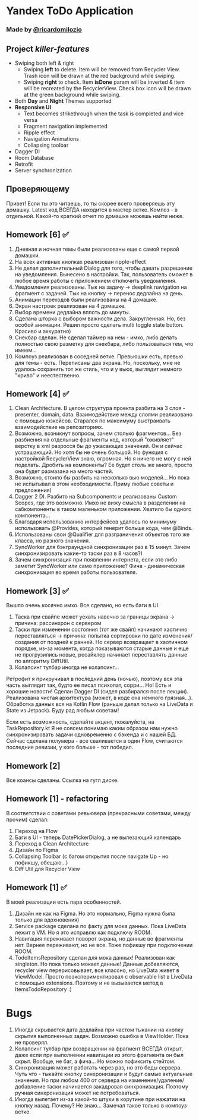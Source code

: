 # Yandex ToDo Application
### Made by [@ricardomilozio](https://t.me/ricardomilozio)

## Project *killer-features*
- Swiping both left & right
    - Swiping **left** to delete. Item will be removed from Recycler View. Trash icon will be drawn at the red background while swiping.
    - Swiping **right** to check. Item **isDone** param will be inverted & item will be recreated by the RecyclerView. Check box icon will be drawn at the green background while swiping.
- Both **Day** and **Night** Themes supported
- **Responsive UI**
    - Text becomes strikethrough when the task is completed and vice versa
    - Fragment navigation implemented
    - Ripple effect
    - Navigation Animations
    - Collapsing toolbar
- Dagger DI
- Room Database
- Retrofit
- Server synchronization


## Проверяющему
Привет! Если ты это читаешь, то ты скорее всего проверяешь эту домашку. Latest код ВСЕГДА находится в мастер ветке. Композ - в отдельной. Какой-то краткий отчет по домашке можешь найти ниже.


## Homework [6] ✅
1. Дневная и ночная темы были реализованы еще с самой первой домашки.
2. На всех активных кнопках реализован ripple-effect
3. Не делал дополнительный Dialog для того, чтобы давать разрешение на уведомления. Вынесено в настройки. Так, пользователь сможет в любое время работы с приложением отключить уведомления.
4. Уведомления реализованы. Тык на задачу -> deeplink navigation на фрагмент с задачей. Тык на кнопку -> перенос дедлайна на день.
5. Анимации переходов были реализованы на 4 домашке.
6. Экран настроек реализован на 4 домашке.
7. Выбор времени дедлайна вплоть до минуты.
8. Сделана шторка с выбором важности дела. Закругленная. Но, без особой анимации. Решил просто сделать multi toggle state button. Красиво и аккуратно)
9. Снекбар сделан. Не сделал таймер на нем - имхо, либо делать полностью свою разметку для снекбара, либо пользоваться тем, что имеем...
10. Компоуз реализован в соседней ветке. Превьюшки есть, превью для темы - есть. Переписаны два экрана. Но, поскольку, мне не удалось сохранить тот же стиль, что и у вьюх, выглядит немного "криво" и неестественно.


## Homework [4] ✅
1. Clean Architecture. В целом структура проекта разбита на 3 слоя - presenter, domain, data. Взаимодействие между слоями реализовано с помощью юзкейсов. Старался по максимуму выстраивать взаимодействие на репозиториях.
2. Возможно, возникнут вопросы, зачем столько фрагментов... Без разбиения на отдельные фрагменты код, который "оживляет" верстку в xml разросся бы до ужасающих значений. Он и сейчас устрашающий. Но хотя бы не очень большой. Но функция с настройкой RecyclerView знаю, огромная. Но я ничего не могу с ней поделать. Дробить на компоненты? Ее будет столь же много, просто она будет размазана на много частей.
3. Возможно, стоило бы разбить на несколько вью моделей... Но пока не испытывал в этом необходимости. Приму любые советы и предложения)
4. Dagger 2 DI. Разбито на Subcomponents и реализованы Custom Scopes, где это возможно. Имхо не вижу смысла в разделении на сабкомпоненты в таком маленьком приложении. Хватило бы одного компонента...
5. Благодаря использованию интерфейсов удалось по минимуму использовать @Provides, который генерит больше кода, чем @Binds.
6. Использованы свои @Qualifier для разграничения объектов того же класса, но разного значения.
7. SyncWorker для бэкграундной синхронизации раз в 15 минут. Зачем синхронизировать какие-то таски раз в 8 часов?)
8. Зачем синхронизация при появлении интернета, если это либо заметит SyncWorker или само приложение? Фича - динамическая синхронизация во время работы пользователя.


## Homework [3] ✅
Вышло очень косячно имхо. Все сделано, но есть баги в UI.
1. Таска при свайпе может уехать навечно за границы экрана -> причина: рассинхрон с сервером
2. Таски при изменении состояния (тот же свайп) начинают хаотично переставляться -> причина: попытка сортировки по дате изменения/создания от поздней к ранней. Но сервер возвращает в хаотичном порядке, из-за момента, когда показываются старые данные и еще не прогрузились новые, ресайклер начинает переставлять данные по алгоритму DiffUtil.
3. Колапсинг тулбар иногда не колапсинг...

Ретрофит я прикручивал в последний день (ночью), поэтому вся эта часть выглядит так, будто ее писал психопат, сорри...
Но! Есть и хорошие новости! Сделан Dagger DI (сидел разбирался после лекции). Реализована чистая архитектура (может, в коде она немного грязная...). Обработка данных вся на Kotlin Flow (раньше делал только на LiveData и State из Jetpack). Буду рад любым советам!

Если есть возможность, сделайте акцент, пожалуйста, на TaskRepository.kt
Я не совсем понимаю каким образом нам нужно синхронизировать задачи одновременно с бэкенда и с нашей БД. Сейчас сделана полумера - все сваливается в один Flow, считаются последние ревизии, у кого больше - тот победил.


## Homework [2]
Все коансы сделаны. Ссылка на гугл диске.


## Homework [1] - refactoring
В соответствии с советами ревьювера (прекрасными советами, между прочим) сделал:
1. Переход на Flow
2. Баги в UI - теперь DatePickerDialog, а не вылезающий календарь
3. Переход в Clean Architecture
4. Дизайн по Figma
5. Collapsing Toolbar (с багом открытия после navigate Up - но пофикшу, обещаю...)
6. Diff Util для Recycler View


## Homework [1] ✅
В моей реализации есть пара особенностей.
1. Дизайн не как на Figma. Но это нормально, Figma нужна была только для вдохновения)
2. Service package сделана по факту для мока данных. Пока LiveData лежит в VM. Но я это исправлю как подключу ROOM.
3. Навигация переживает поворот экрана, но данные во фрагменты нет. Вернее переживают, но не все. Тоже пофикшу при подключении ROOM.
4. TodoItemsRepository сделан для мока данных! Реализован как singleton. Но пока только мокает данные! Данные добавляются, recycler view перерисовывает, все классно, но LiveData живет в ViewModel. Просто поэкспериментировал с observable list в LiveData с помощью extensions. Поэтому и не вызывается метод в ItemsTodoRepository :)


# Bugs
1. Иногда скрывается дата дедлайна при частом тыкании на кнопку скрытия выполненных задач. Возможно ошибка в ViewHolder. Пока не проверял.
2. Колапсинг тулбар при возвращении на фрагмент ВСЕГДА открыт, даже если при выполнении навигации из этого фрагмента он был скрыт. Вообще, не баг, а фича... Но можно пофиксить стейтом.
3. Синхронизация может работать через раз, но это беды сервера. Чуть что - тыкайте кнопку синхронизации и будут самые актуальные значения. Но при любом 400 от сервера на изменение/удаление/добавление таски начинается закадровая синхронизация. Поэтому ручная синхронизация может не потребоваться.
4. Иногда вылетает из-за какой-то штуки в корутине при нажатии на кнопку назад. Почему? Не знаю... Замечал такое только в компоуз ветке.
